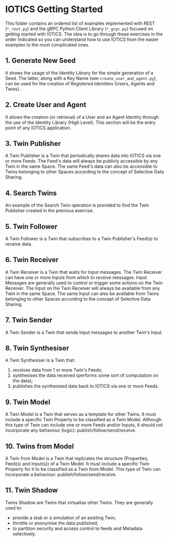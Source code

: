 # IOTICS Getting Started

This folder contains an ordered list of examples implemented with REST (`*_rest.py`) and the gRPC Python Client Library (`*_grpc.py`) focused on getting started with IOTICS. The idea is to go through these exercises in the order indicated so you can understand how to use IOTICS from the easier examples to the most complicated ones.

## 1. Generate New Seed

It shows the usage of the Identity Library for the simple generation of a Seed. The latter, along with a Key Name (see `create_user_and_agent.py`), can be used for the creation of *Registered Identities* (Users, Agents and Twins).

## 2. Create User and Agent

It allows the creation (or retrieval) of a User and an Agent Identity through the use of the Identity Library (High Level). This section will be the entry point of any IOTICS application.

## 3. Twin Publisher

A Twin Publisher is a Twin that periodically shares data into IOTICS via one or more Feeds. The Feed's data will always be publicly accessible by any Twin in the same Space. The same Feed's data can also be accessible to Twins belonging to other Spaces according to the concept of Selective Data Sharing.

## 4. Search Twins

An example of the Search Twin operation is provided to find the Twin Publisher created in the previous exercise.

## 5. Twin Follower

A Twin Follower is a Twin that subscribes to a Twin Publisher's Feed(s) to receive data.

## 6. Twin Receiver

A Twin Receiver is a Twin that waits for Input messages. The Twin Receiver can have one or more Inputs from which to receive messages. Input Messages are generally used to control or trigger some actions on the Twin Receiver. The Input on the Twin Receiver will always be available from any Twin in the same Space. The same Input can also be available from Twins belonging to other Spaces according to the concept of Selective Data Sharing.

## 7. Twin Sender

A Twin Sender is a Twin that sends Input messages to another Twin's Input.

## 8. Twin Synthesiser

A Twin Synthesiser is a Twin that:
1. receives data from 1 or more Twin's Feeds;
2. synthesises the data received (performs some sort of computation on the data);
3. publishes the synthesised data back to IOTICS via one or more Feeds.

## 9. Twin Model

A Twin Model is a Twin that serves as a template for other Twins. It must include a specific Twin Property to be classified as a Twin Model. Although this type of Twin can include one or more Feeds and/or Inputs, it should not incorporate any behaviour (logic): publish/follow/send/receive.

## 10. Twins from Model

A Twin from Model is a Twin that replicates the structure (Properties, Feed(s) and Input(s)) of a Twin Model. It must include a specific Twin Property for it to be classified as a Twin from Model. This type of Twin can incorporate a behaviour: publish/follow/send/receive.

## 11. Twin Shadow

Twins Shadow are Twins that virtualise other Twins. They are generally used to:
-   provide a stub or a simulation of an existing Twin;
-   throttle or anonymise the data published;
-   to partition security and access control to feeds and Metadata selectively.
